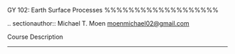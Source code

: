 GY 102: Earth Surface Processes
%%%%%%%%%%%%%%%%%%%

.. sectionauthor:: Michael T. Moen <moenmichael02@gmail.com>

Course Description
****************


